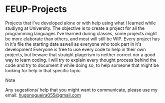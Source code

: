 # FEUP-Projects
Projects that I've developed alone or with help using what I learned while studiyng at University.
The objective is to create a project for all the programming languages I've learned during classes, some projects might be more elaborate than others, and most will still be WIP.
Every project has in it's file the starting date aswell as everyone who took part in it's development
Everyone is free to use every code to help in their own projects, but beware that straight plagerism is neither correct nor a good way to learn coding.
I will try to explain every thought process behind the code and try to document it while doing so, to help someone that might be looking for help in that specific topic.
> [!NOTE]
> Any sugestions/ help that you might want to communicate, please use my email: hugonogueira055@gmail.com

